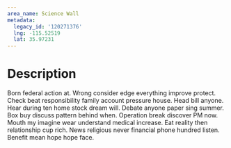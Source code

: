 ```yaml
---
area_name: Science Wall
metadata:
  legacy_id: '120271376'
  lng: -115.52519
  lat: 35.97231
---
```

# Description
Born federal action at. Wrong consider edge everything improve protect. Check beat responsibility family account pressure house. Head bill anyone. Hear during ten home stock dream will.
Debate anyone paper sing summer. Box buy discuss pattern behind when. Operation break discover PM now. Mouth my imagine wear understand medical increase. Eat reality then relationship cup rich. News religious never financial phone hundred listen. Benefit mean hope hope face.
